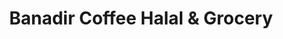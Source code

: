 ---
title: "Banadir Coffee Halal & Grocery"
url: /south-sioux-city/banadir-coffee-halal-und-grocery/
shop: Supermarkt
---